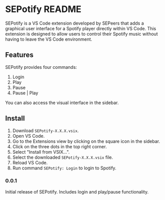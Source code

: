 # SEPotify README

SEPotify is a VS Code extension developed by SEPeers that adds a graphical user interface for a Spotify player directly within VS Code. This extension is designed to allow users to control their Spotify music without having to leave the VS Code environment.

## Features

SEPotify provides four commands:
1. Login
2. Play
3. Pause
4. Pause | Play

You can also access the visual interface in the sidebar.

## Install

1. Download `SEPotify-X.X.X.vsix`.
2. Open VS Code.
3. Go to the Extensions view by clicking on the square icon in the sidebar.
4. Click on the three dots in the top right corner.
5. Select "Install from VSIX...".
6. Select the downloaded `SEPotify-X.X.X.vsix` file.
7. Reload VS Code.
8. Run command `SEPotify: Login` to login to Spotify.

### 0.0.1

Initial release of SEPotify.
Includes login and play/pause functionality.

